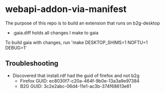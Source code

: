 # webapi-addon-via-manifest

The purpose of this repo is to build an extension that runs on b2g-desktop

* .gaia.diff holds all changes I make to gaia

To build gaia with changes, run 'make DESKTOP_SHIMS=1 NOFTU=1 DEBUG=1'

## Troubleshooting
* Discovered that install.rdf had the guid of firefox and not b2g
  * Firefox GUID: ec8030f7-c20a-464f-9b0e-13a3a9e97384
  * B2G GUID: 3c2e2abc-06d4-11e1-ac3b-374f68613e61
